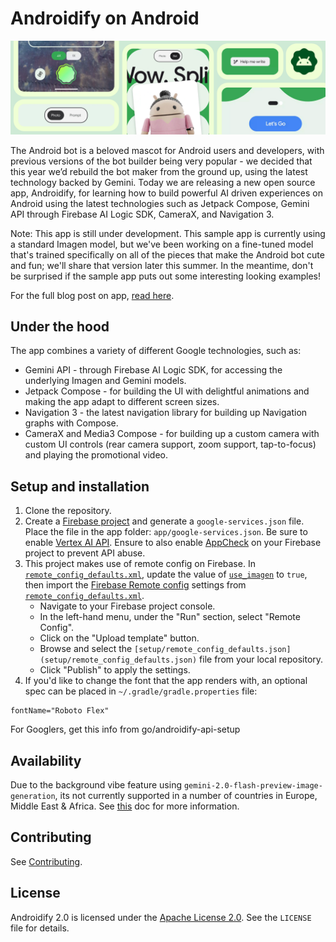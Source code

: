 # Androidify on Android

![androidify banner](/art/androidify_banner.webp)

The Android bot is a beloved mascot for Android users and developers, with previous versions of the
bot builder being very popular - we decided that this year we’d rebuild the bot maker from the
ground up, using the latest technology backed by Gemini. Today we are releasing a new open source
app, Androidify, for learning how to build powerful AI driven experiences on Android using the
latest technologies such as Jetpack Compose, Gemini API through Firebase AI Logic SDK, CameraX, and
Navigation 3.

Note: This app is still under development. This sample app is currently using a standard Imagen
model, but we've been working on a fine-tuned model that's trained specifically on all of the pieces
that make the Android bot cute and fun; we'll share that version later this summer. In the meantime,
don't be surprised if the sample app puts out some interesting looking examples!

For the full blog post on app, [read here](https://android-developers.googleblog.com/2025/05/androidify-building-ai-driven-experiences-jetpack-compose-gemini-camerax.html). 

## Under the hood
The app combines a variety of different Google technologies, such as:
* Gemini API - through Firebase AI Logic SDK, for accessing the underlying Imagen and Gemini models.
* Jetpack Compose - for building the UI with delightful animations and making the app adapt to different screen sizes.
* Navigation 3 - the latest navigation library for building up Navigation graphs with Compose.
* CameraX and Media3 Compose - for building up a custom camera with custom UI controls (rear camera support, zoom support, tap-to-focus) and playing the promotional video.

## Setup and installation

1. Clone the repository.
2. Create a [Firebase project](https://firebase.google.com/products/firebase-ai-logic) and
   generate a `google-services.json` file.
   Place the file in the app folder: `app/google-services.json`. Be sure to enable [Vertex AI API](https://console.cloud.google.com/apis/library/aiplatform.googleapis.com).
   Ensure to also enable [AppCheck](https://console.firebase.google.com/project/_/appcheck) on your Firebase project to prevent API abuse.
3. This project makes use of remote config on Firebase. In [`remote_config_defaults.xml`](core/network/src/main/res/xml/remote_config_defaults.xml), update the value of [`use_imagen`](core/network/src/main/res/xml/remote_config_defaults.xml#L40) to `true`, then import the [Firebase Remote config](https://firebase.google.com/docs/remote-config) settings from 
[`remote_config_defaults.xml`](core/network/src/main/res/xml/remote_config_defaults.xml). 
   - Navigate to your Firebase project console.
   - In the left-hand menu, under the "Run" section, select "Remote Config".
   - Click on the "Upload template" button.
   - Browse and select the `[setup/remote_config_defaults.json](setup/remote_config_defaults.json)` file from your local repository.
   - Click "Publish" to apply the settings.
4. If you'd like to change the font that the app renders with, an optional spec can be placed in
   `~/.gradle/gradle.properties` file:

```properties
fontName="Roboto Flex"
```

For Googlers, get this info from go/androidify-api-setup

## Availability
Due to the background vibe feature using 
`gemini-2.0-flash-preview-image-generation`, its not currently supported in a number of countries in Europe, Middle East & Africa.
See [this](https://ai.google.dev/gemini-api/docs/models#gemini-2.0-flash-preview-image-generation) doc for more information. 

## Contributing

See [Contributing](CONTRIBUTING.md).

## License

Androidify 2.0 is licensed under the [Apache License 2.0](LICENSE). See the `LICENSE` file for
details.
